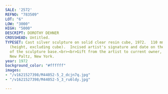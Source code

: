 ```yaml
---
SALE: '2572'
REFNO: "783509"
LOT: "6"
LOW: "3000"
HIGH: "5000"
DESCRIPT: DOROTHY DEHNER
CROSSHEAD: Untitled.
TYPESET: Cast silver sculpture on solid clear resin cube, 1972.  110 mm; 4½ inches
  (height, excluding cube).  Incised artist's signature and date on the upper side
  of the sculpture base.<br><br>Gift from the artist to current owner, private collection,
  New Paltz, New York.
year: 1972
background_color: "#ffffff"
images:
- "/v1621527398/M44052-5_2_dcjn7q.jpg"
- "/v1621527398/M44052-5_3_ru6ldy.jpg"

---
```

